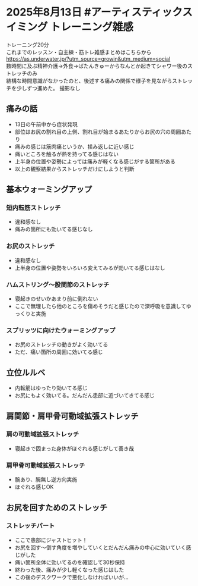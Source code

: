 # 2025年8月13日 #アーティスティックスイミング トレーニング雑感
トレーニング20分  
これまでのレッスン・自主練・筋トレ雑感まとめはこちらから  
https://as.underwater.jp/?utm_source=growin&utm_medium=social  
数時間に及ぶ精神介護→外食→ばたんきゅーからなんとか起きてシャワー後のストレッチのみ  
結構な時間意識がなかったのと、後述する痛みの関係で様子を見ながらストレッチを少しずつ進めた。
撮影なし
## 痛みの話
- 13日の午前中から症状発現
- 部位はお尻の割れ目の上側、割れ目が始まるあたりからお尻の穴の周囲あたり
- 痛みの感じは筋肉痛というか、揉み返しに近い感じ
- 痛いところを触るが熱を持ってる感じはない
- 上半身の位置や姿勢によっては痛みが軽くなる感じがする箇所がある
- 以上の観察結果からストレッチだけにしようと判断
## 基本ウォーミングアップ
### 短内転筋ストレッチ
- 違和感なし
- 痛みの箇所にも効いてる感じなし
### お尻のストレッチ
- 違和感なし
- 上半身の位置や姿勢をいろいろ変えてみるが効いてる感じはなし
### ハムストリング～股関節のストレッチ
- 寝起きのせいかあまり前に倒れない
- ここで無理したら他のところを傷めそうだと感じたので深呼吸を意識してゆっくりと実施
### スプリッツに向けたウォーミングアップ
- お尻のストレッチの動きがよく効いてる
- ただ、痛い箇所の周囲に効いてる感じ
## 立位ルルベ
- 内転筋はゆったり効いてる感じ
- お尻にもよく効いてる。だんだん患部に近づいてきてる感じ
## 肩関節・肩甲骨可動域拡張ストレッチ
### 肩の可動域拡張ストレッチ
- 寝起きで固まった身体がほぐれる感じがして善き哉
### 肩甲骨可動域拡張ストレッチ
- 腕あり、腕無し逆方向実施
- ほぐれる感じOK
## お尻を回すためのストレッチ
### ストレッチパート
- ここで患部にジャストヒット！
- お尻を回す～倒す角度を増やしていくとだんだん痛みの中心に効いていく感じがした
- 痛い箇所全体に効いてるのを確認して30秒保持
- 終わった後、痛みが少し軽くなった感じはした
- この後のデスクワークで悪化しなければいいが…
